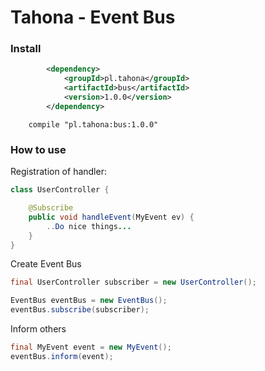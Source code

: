 # Tahona - Event Bus #


### Install ###

```xml
        <dependency>
            <groupId>pl.tahona</groupId>
            <artifactId>bus</artifactId>
            <version>1.0.0</version>
        </dependency>
```

```
    compile "pl.tahona:bus:1.0.0"
```

### How to use ###

Registration of handler:

```java
class UserController {

    @Subscribe
    public void handleEvent(MyEvent ev) {
        ..Do nice things...
    }
}
```


Create Event Bus
```java
final UserController subscriber = new UserController();

EventBus eventBus = new EventBus();
eventBus.subscribe(subscriber);
```

Inform others
```java
final MyEvent event = new MyEvent();
eventBus.inform(event);
```
